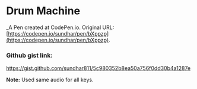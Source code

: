 # Drum Machine
 _A Pen created at CodePen.io. Original URL: [https://codepen.io/sundhar/pen/bXppzp](https://codepen.io/sundhar/pen/bXppzp).

### Github gist link:
https://gist.github.com/sundhar811/5c980352b8ea50a756f0dd30b4a1287e

**Note:** Used same audio for all keys. 

